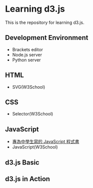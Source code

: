 # Learning d3.js

This is the repository for learning d3.js.

## Development Environment

- Brackets editor
- Node.js server
- Python server

## HTML

- SVG(W3School)

## CSS

- Selector(W3School)

## JavaScript

- [專為中學生寫的 JavaScript 程式書](https://ccckmit.gitbooks.io/javascript/content/)
- JavaScript(W3School)

## d3.js Basic

## d3.js in Action